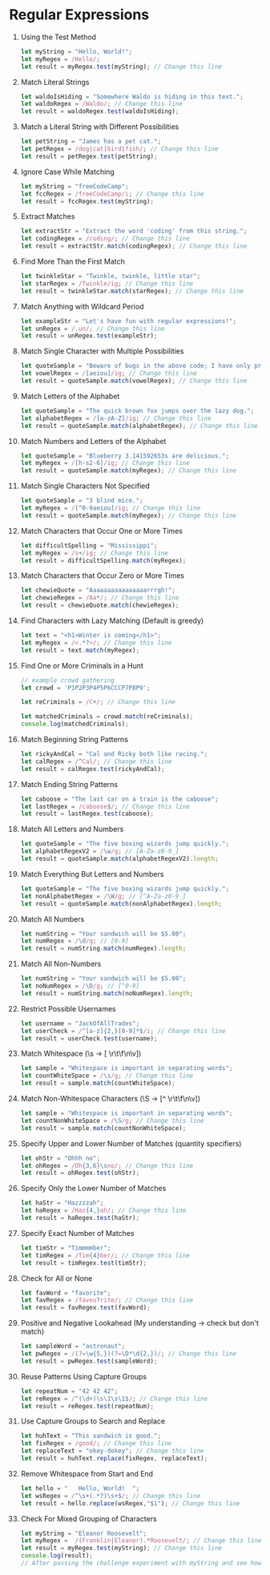 # Regular Expressions

1. Using the Test Method

    ```javascript
    let myString = "Hello, World!";
    let myRegex = /Hello/;
    let result = myRegex.test(myString); // Change this line
    ```

1. Match Literal Strings

    ```javascript
    let waldoIsHiding = "Somewhere Waldo is hiding in this text.";
    let waldoRegex = /Waldo/; // Change this line
    let result = waldoRegex.test(waldoIsHiding);
    ```

1. Match a Literal String with Different Possibilities

    ```javascript
    let petString = "James has a pet cat.";
    let petRegex = /dog|cat|bird|fish/; // Change this line
    let result = petRegex.test(petString);
    ```

1. Ignore Case While Matching

    ```javascript
    let myString = "freeCodeCamp";
    let fccRegex = /freeCodeCamp/i; // Change this line
    let result = fccRegex.test(myString);
    ```

1. Extract Matches

    ```javascript
    let extractStr = "Extract the word 'coding' from this string.";
    let codingRegex = /coding/; // Change this line
    let result = extractStr.match(codingRegex); // Change this line
    ```

1. Find More Than the First Match

    ```javascript
    let twinkleStar = "Twinkle, twinkle, little star";
    let starRegex = /Twinkle/ig; // Change this line
    let result = twinkleStar.match(starRegex); // Change this line
    ```

1. Match Anything with Wildcard Period

    ```javascript
    let exampleStr = "Let's have fun with regular expressions!";
    let unRegex = /.un/; // Change this line
    let result = unRegex.test(exampleStr);
    ```

1. Match Single Character with Multiple Possibilities

    ```javascript
    let quoteSample = "Beware of bugs in the above code; I have only proved it correct, not tried it.";
    let vowelRegex = /[aeiou]/ig; // Change this line
    let result = quoteSample.match(vowelRegex); // Change this line
    ```

1. Match Letters of the Alphabet

    ```javascript
    let quoteSample = "The quick brown fox jumps over the lazy dog.";
    let alphabetRegex = /[a-zA-Z]/ig; // Change this line
    let result = quoteSample.match(alphabetRegex); // Change this line
    ```

1. Match Numbers and Letters of the Alphabet

    ```javascript
    let quoteSample = "Blueberry 3.141592653s are delicious.";
    let myRegex = /[h-s2-6]/ig; // Change this line
    let result = quoteSample.match(myRegex); // Change this line
    ```

1. Match Single Characters Not Specified

    ```javascript
    let quoteSample = "3 blind mice.";
    let myRegex = /[^0-9aeiou]/ig; // Change this line
    let result = quoteSample.match(myRegex); // Change this line
    ```

1. Match Characters that Occur One or More Times

    ```javascript
    let difficultSpelling = "Mississippi";
    let myRegex = /s+/ig; // Change this line
    let result = difficultSpelling.match(myRegex);
    ```

1. Match Characters that Occur Zero or More Times

    ```javascript
    let chewieQuote = "Aaaaaaaaaaaaaaaarrrgh!";
    let chewieRegex = /Aa*/; // Change this line
    let result = chewieQuote.match(chewieRegex);
    ```

1. Find Characters with Lazy Matching (Default is greedy)

    ```javascript
    let text = "<h1>Winter is coming</h1>";
    let myRegex = /<.*?>/; // Change this line
    let result = text.match(myRegex);
    ```

1. Find One or More Criminals in a Hunt

    ```javascript
    // example crowd gathering
    let crowd = 'P1P2P3P4P5P6CCCP7P8P9';

    let reCriminals = /C+/; // Change this line

    let matchedCriminals = crowd.match(reCriminals);
    console.log(matchedCriminals);
    ```

1. Match Beginning String Patterns

    ```javascript
    let rickyAndCal = "Cal and Ricky both like racing.";
    let calRegex = /^Cal/; // Change this line
    let result = calRegex.test(rickyAndCal);
    ```

1. Match Ending String Patterns

    ```javascript
    let caboose = "The last car on a train is the caboose";
    let lastRegex = /caboose$/; // Change this line
    let result = lastRegex.test(caboose);
    ```

1. Match All Letters and Numbers

    ```javascript
    let quoteSample = "The five boxing wizards jump quickly.";
    let alphabetRegexV2 = /\w/g; // [A-Za-z0-9_]
    let result = quoteSample.match(alphabetRegexV2).length;
    ```

1. Match Everything But Letters and Numbers

    ```javascript
    let quoteSample = "The five boxing wizards jump quickly.";
    let nonAlphabetRegex = /\W/g; // [^A-Za-z0-9_]
    let result = quoteSample.match(nonAlphabetRegex).length;
    ```

1. Match All Numbers

    ```javascript
    let numString = "Your sandwich will be $5.00";
    let numRegex = /\d/g; // [0-9]
    let result = numString.match(numRegex).length;
    ```

1. Match All Non-Numbers

    ```javascript
    let numString = "Your sandwich will be $5.00";
    let noNumRegex = /\D/g; // [^0-9]
    let result = numString.match(noNumRegex).length;
    ```

1. Restrict Possible Usernames

    ```javascript
    let username = "JackOfAllTrades";
    let userCheck = /^[a-z]{2,}[0-9]*$/i; // Change this line
    let result = userCheck.test(username);
    ```

1. Match Whitespace (\s -> [ \r\t\f\n\v])

    ```javascript
    let sample = "Whitespace is important in separating words";
    let countWhiteSpace = /\s/g; // Change this line
    let result = sample.match(countWhiteSpace);
    ```

1. Match Non-Whitespace Characters (\S -> [^ \r\t\f\n\v])

    ```javascript
    let sample = "Whitespace is important in separating words";
    let countNonWhiteSpace = /\S/g; // Change this line
    let result = sample.match(countNonWhiteSpace);
    ```

1. Specify Upper and Lower Number of Matches (quantity specifiers)

    ```javascript
    let ohStr = "Ohhh no";
    let ohRegex = /Oh{3,6}\sno/; // Change this line
    let result = ohRegex.test(ohStr);
    ```

1. Specify Only the Lower Number of Matches

    ```javascript
    let haStr = "Hazzzzah";
    let haRegex = /Haz{4,}ah/; // Change this line
    let result = haRegex.test(haStr);
    ```

1. Specify Exact Number of Matches

    ```javascript
    let timStr = "Timmmmber";
    let timRegex = /Tim{4}ber/; // Change this line
    let result = timRegex.test(timStr);
    ```

1. Check for All or None

    ```javascript
    let favWord = "favorite";
    let favRegex = /favou?rite/; // Change this line
    let result = favRegex.test(favWord);
    ```

1. Positive and Negative Lookahead (My understanding -> check but don't match)

    ```javascript
    let sampleWord = "astronaut";
    let pwRegex = /(?=\w{5,})(?=\D*\d{2,})/; // Change this line
    let result = pwRegex.test(sampleWord);
    ```

1. Reuse Patterns Using Capture Groups

    ```javascript
    let repeatNum = "42 42 42";
    let reRegex = /^(\d+)\s\1\s\1$/; // Change this line
    let result = reRegex.test(repeatNum);
    ```

1. Use Capture Groups to Search and Replace

    ```javascript
    let huhText = "This sandwich is good.";
    let fixRegex = /good/; // Change this line
    let replaceText = "okey-dokey"; // Change this line
    let result = huhText.replace(fixRegex, replaceText);
    ```

1. Remove Whitespace from Start and End

    ```javascript
    let hello = "   Hello, World!  ";
    let wsRegex = /^\s+(.*?)\s+$/; // Change this line
    let result = hello.replace(wsRegex,"$1"); // Change this line
    ```

1. Check For Mixed Grouping of Characters

    ```javascript
    let myString = "Eleanor Roosevelt";
    let myRegex =  /(Franklin|Eleanor).*Roosevelt/; // Change this line
    let result = myRegex.test(myString); // Change this line
    console.log(result);
    // After passing the challenge experiment with myString and see how the grouping works
    ```
